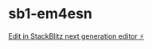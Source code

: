 # sb1-em4esn

[Edit in StackBlitz next generation editor ⚡️](https://stackblitz.com/~/github.com/Chae-Won-K/sb1-em4esn)